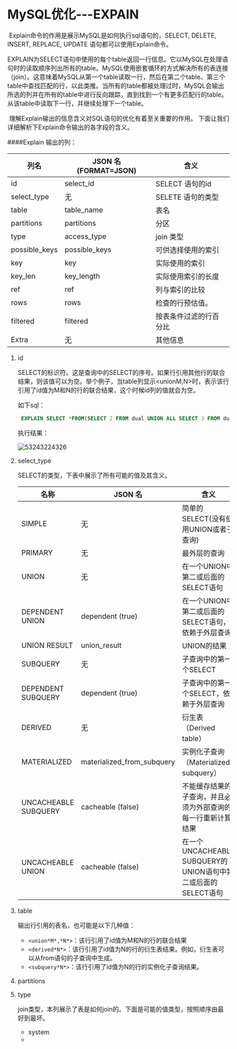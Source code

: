 # MySQL优化---EXPAIN

​	Explain命令的作用是展示MySQL是如何执行sql语句的，SELECT, DELETE, INSERT, REPLACE,  UPDATE 语句都可以使用Explain命令。

​	EXPLAIN为SELECT语句中使用的每个table返回一行信息。它以MySQL在处理语句时的读取顺序列出所有的table。MySQL使用嵌套循环的方式解决所有的表连接（join）。这意味着MySQL从第一个table读取一行，然后在第二个table、第三个table中查找匹配的行，以此类推。当所有的table都被处理过时，MySQL会输出所选的列并在所有的table中进行反向跟踪，直到找到一个有更多匹配行的table。从该table中读取下一行，并继续处理下一个table。

​	理解Explain输出的信息含义对SQL语句的优化有着至关重要的作用。 下面让我们详细解析下Explain命令输出的各字段的含义。

####Explain 输出的列：

| 列名          | JSON 名(FORMAT=JSON) | 含义                   |
| ------------- | -------------------- | ---------------------- |
| id            | select_id            | SELECT 语句的id        |
| select_type   | 无                   | SELETE 语句的类型      |
| table         | table_name           | 表名                   |
| partitions    | partitions           | 分区                   |
| type          | access_type          | join 类型              |
| possible_keys | possible_keys        | 可供选择使用的索引     |
| key           | key                  | 实际使用的索引         |
| key_len       | key_length           | 实际使用索引的长度     |
| ref           | ref                  | 列与索引的比较         |
| rows          | rows                 | 检查的行预估值。       |
| filtered      | filtered             | 按表条件过滤的行百分比 |
| Extra         | 无                   | 其他信息               |

1. id

   SELECT的标识符。这是查询中的SELECT的序号。如果行引用其他行的联合结果，则该值可以为空。举个例子，当table列显示<unionM,N>时，表示该行引用了id值为M和N的行的联合结果，这个时候id列的值就会为空。

   如下sql：

   ```sql
    EXPLAIN SELECT *FROM(SELECT 2 FROM dual UNION ALL SELECT 3 FROM dual)t
   ```

   执行结果：

   ![53243224326](C:\Users\wanghaohao.QingQing\Desktop\开发资料\自我\java-learn-note\pic\1532432243263.png)

2. select_type

   SELECT的类型，下表中展示了所有可能的值及其含义。

   | 名称                 | JSON 名                    | 含义                                                         |
   | -------------------- | -------------------------- | ------------------------------------------------------------ |
   | SIMPLE               | 无                         | 简单的SELECT(没有使用UNION或者子查询)                        |
   | PRIMARY              | 无                         | 最外层的查询                                                 |
   | UNION                | 无                         | 在一个UNION中第二或后面的SELECT语句                          |
   | DEPENDENT UNION      | dependent (true)           | 在一个UNION中第二或后面的SELECT语句，依赖于外层查询          |
   | UNION RESULT         | union_result               | UNION的结果                                                  |
   | SUBQUERY             | 无                         | 子查询中的第一个SELECT                                       |
   | DEPENDENT SUBQUERY   | dependent (true)           | 子查询中的第一个SELECT，依赖于外层查询                       |
   | DERIVED              | 无                         | 衍生表（Derived table）                                      |
   | MATERIALIZED         | materialized_from_subquery | 实例化子查询（Materialized subquery）                        |
   | UNCACHEABLE SUBQUERY | cacheable (false)          | 不能缓存结果的子查询，并且必须为外部查询的每一行重新计算结果 |
   | UNCACHEABLE UNION    | cacheable (false)          | 在一个UNCACHEABLE SUBQUERY的UNION语句中第二或后面的SELECT语句 |

3. table

   输出行引用的表名，也可能是以下几种值：

   * `<union*M*,*N*>`：该行引用了id值为M和N的行的联合结果
   * `<derived*N*>`：该行引用了id值为N的行的衍生表结果。例如，衍生表可以从from语句的子查询中生成。
   * `<subquery*N*>`：该行引用了id值为N的行的实例化子查询结果。

4. partitions

5. type

   join类型，本列展示了表是如何join的。下面是可能的值类型，按照顺序由最好到最坏。

   * system
   * ​